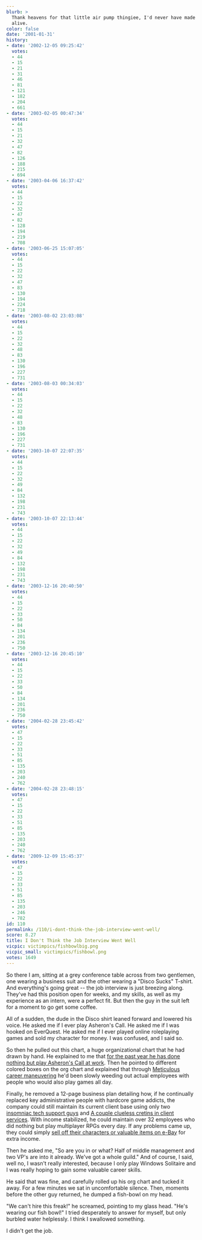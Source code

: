 ```yaml
---
blurb: >
  Thank heavens for that little air pump thingiee, I'd never have made it out of there
  alive.
color: false
date: '2001-01-31'
history:
- date: '2002-12-05 09:25:42'
  votes:
  - 44
  - 15
  - 21
  - 31
  - 46
  - 81
  - 121
  - 182
  - 204
  - 661
- date: '2003-02-05 00:47:34'
  votes:
  - 44
  - 15
  - 21
  - 32
  - 47
  - 82
  - 126
  - 188
  - 215
  - 694
- date: '2003-04-06 16:37:42'
  votes:
  - 44
  - 15
  - 22
  - 32
  - 47
  - 82
  - 128
  - 194
  - 219
  - 708
- date: '2003-06-25 15:07:05'
  votes:
  - 44
  - 15
  - 22
  - 32
  - 47
  - 83
  - 130
  - 194
  - 224
  - 718
- date: '2003-08-02 23:03:08'
  votes:
  - 44
  - 15
  - 22
  - 32
  - 48
  - 83
  - 130
  - 196
  - 227
  - 731
- date: '2003-08-03 00:34:03'
  votes:
  - 44
  - 15
  - 22
  - 32
  - 48
  - 83
  - 130
  - 196
  - 227
  - 731
- date: '2003-10-07 22:07:35'
  votes:
  - 44
  - 15
  - 22
  - 32
  - 49
  - 84
  - 132
  - 198
  - 231
  - 743
- date: '2003-10-07 22:13:44'
  votes:
  - 44
  - 15
  - 22
  - 32
  - 49
  - 84
  - 132
  - 198
  - 231
  - 743
- date: '2003-12-16 20:40:50'
  votes:
  - 44
  - 15
  - 22
  - 33
  - 50
  - 84
  - 134
  - 201
  - 236
  - 750
- date: '2003-12-16 20:45:10'
  votes:
  - 44
  - 15
  - 22
  - 33
  - 50
  - 84
  - 134
  - 201
  - 236
  - 750
- date: '2004-02-28 23:45:42'
  votes:
  - 47
  - 15
  - 22
  - 33
  - 51
  - 85
  - 135
  - 203
  - 240
  - 762
- date: '2004-02-28 23:48:15'
  votes:
  - 47
  - 15
  - 22
  - 33
  - 51
  - 85
  - 135
  - 203
  - 240
  - 762
- date: '2009-12-09 15:45:37'
  votes:
  - 47
  - 15
  - 22
  - 33
  - 51
  - 85
  - 135
  - 203
  - 246
  - 782
id: 110
permalink: /110/i-dont-think-the-job-interview-went-well/
score: 8.27
title: I Don't Think the Job Interview Went Well
vicpic: victimpics/fishbowlbig.png
vicpic_small: victimpics/fishbowl.png
votes: 1649
---
```


So there I am, sitting at a grey conference table across from two
gentlemen, one wearing a business suit and the other wearing a "Disco
Sucks" T-shirt. And everything's going great -- the job interview is
just breezing along. They've had this position open for weeks, and my
skills, as well as my experience as an intern, were a perfect fit. But
then the guy in the suit left for a moment to go get some coffee.

All of a sudden, the dude in the Disco shirt leaned forward and lowered
his voice. He asked me if I ever play Asheron's Call. He asked me if I
was hooked on EverQuest. He asked me if I ever played online roleplaying
games and sold my character for money. I was confused, and I said so.

So then he pulled out this chart, a huge organizational chart that he
had drawn by hand. He explained to me that [for the past year he has
done nothing but play Asheron's Call at work](@/victim/23.md). Then
he pointed to different colored boxes on the org chart and explained
that through [Meticulous career maneuvering](@/victim/41.md) he'd
been slowly weeding out actual employees with people who would also play
games all day.

Finally, he removed a 12-page business plan detailing how, if he
continually replaced key administrative people with hardcore game
addicts, the company could still maintain its current client base using
only two [insomniac tech support guys](@/victim/46.md) and [A couple
clueless cretins in client services](@/victim/79.md). With income
stabilized, he could maintain over 32 employees who did nothing but play
multiplayer RPGs every day. If any problems came up, they could simply
[sell off their characters or valuable items on
e-Bay](@/victim/54.md) for extra income.

Then he asked me, "So are you in or what? Half of middle management and
two VP's are into it already. We've got a whole guild." And of course, I
said, well no, I wasn't really interested, because I only play Windows
Solitaire and I was really hoping to gain some valuable career skills.

He said that was fine, and carefully rolled up his org chart and tucked
it away. For a few minutes we sat in uncomfortable silence. Then,
moments before the other guy returned, he dumped a fish-bowl on my head.

"We can't hire this freak!" he screamed, pointing to my glass head.
"He's wearing our fish bowl!" I tried desperately to answer for myself,
but only burbled water helplessly. I think I swallowed something.

I didn't get the job.